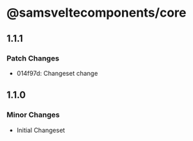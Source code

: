 # @samsveltecomponents/core

## 1.1.1

### Patch Changes

- 014f97d: Changeset change

## 1.1.0

### Minor Changes

- Initial Changeset
